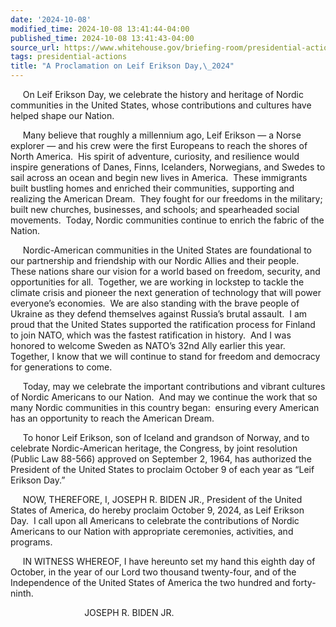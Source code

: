 ```yaml
---
date: '2024-10-08'
modified_time: 2024-10-08 13:41:44-04:00
published_time: 2024-10-08 13:41:43-04:00
source_url: https://www.whitehouse.gov/briefing-room/presidential-actions/2024/10/08/a-proclamation-on-leif-erikson-day-2024/
tags: presidential-actions
title: "A Proclamation on Leif Erikson Day,\_2024"
---
```

 
     On Leif Erikson Day, we celebrate the history and heritage of
Nordic communities in the United States, whose contributions and
cultures have helped shape our Nation.

     Many believe that roughly a millennium ago, Leif Erikson — a Norse
explorer — and his crew were the first Europeans to reach the shores of
North America.  His spirit of adventure, curiosity, and resilience would
inspire generations of Danes, Finns, Icelanders, Norwegians, and Swedes
to sail across an ocean and begin new lives in America.  These
immigrants built bustling homes and enriched their communities,
supporting and realizing the American Dream.  They fought for our
freedoms in the military; built new churches, businesses, and schools;
and spearheaded social movements.  Today, Nordic communities continue to
enrich the fabric of the Nation. 

     Nordic-American communities in the United States are foundational
to our partnership and friendship with our Nordic Allies and their
people.  These nations share our vision for a world based on freedom,
security, and opportunities for all.  Together, we are working in
lockstep to tackle the climate crisis and pioneer the next generation of
technology that will power everyone’s economies.  We are also standing
with the brave people of Ukraine as they defend themselves against
Russia’s brutal assault.  I am proud that the United States supported
the ratification process for Finland to join NATO, which was the fastest
ratification in history.  And I was honored to welcome Sweden as NATO’s
32nd Ally earlier this year.  Together, I know that we will continue to
stand for freedom and democracy for generations to come.

     Today, may we celebrate the important contributions and vibrant
cultures of Nordic Americans to our Nation.  And may we continue the
work that so many Nordic communities in this country began:  ensuring
every American has an opportunity to reach the American Dream.

     To honor Leif Erikson, son of Iceland and grandson of Norway, and
to celebrate Nordic-American heritage, the Congress, by joint resolution
(Public Law 88-566) approved on September 2, 1964, has authorized the
President of the United States to proclaim October 9 of each year as
“Leif Erikson Day.”

     NOW, THEREFORE, I, JOSEPH R. BIDEN JR., President of the United
States of America, do hereby proclaim October 9, 2024, as Leif Erikson
Day.  I call upon all Americans to celebrate the contributions of Nordic
Americans to our Nation with appropriate ceremonies, activities, and
programs.

     IN WITNESS WHEREOF, I have hereunto set my hand this eighth day of
October, in the year of our Lord two thousand twenty-four, and of the
Independence of the United States of America the two hundred and
forty-ninth.

                              JOSEPH R. BIDEN JR.
